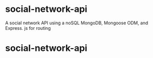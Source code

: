 # social-network-api
A social network API using a noSQL MongoDB, Mongoose ODM, and Express. js for routing
# social-network-api
